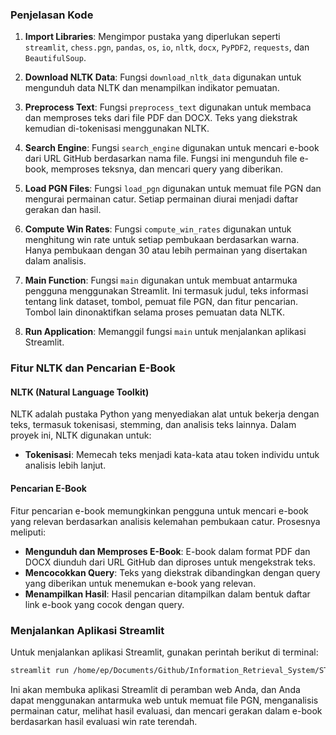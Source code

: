 ### Penjelasan Kode

1. **Import Libraries**:
   Mengimpor pustaka yang diperlukan seperti `streamlit`, `chess.pgn`, `pandas`, `os`, `io`, `nltk`, `docx`, `PyPDF2`, `requests`, dan `BeautifulSoup`.

2. **Download NLTK Data**:
   Fungsi `download_nltk_data` digunakan untuk mengunduh data NLTK dan menampilkan indikator pemuatan.

3. **Preprocess Text**:
   Fungsi `preprocess_text` digunakan untuk membaca dan memproses teks dari file PDF dan DOCX. Teks yang diekstrak kemudian di-tokenisasi menggunakan NLTK.

4. **Search Engine**:
   Fungsi `search_engine` digunakan untuk mencari e-book dari URL GitHub berdasarkan nama file. Fungsi ini mengunduh file e-book, memproses teksnya, dan mencari query yang diberikan.

5. **Load PGN Files**:
   Fungsi `load_pgn` digunakan untuk memuat file PGN dan mengurai permainan catur. Setiap permainan diurai menjadi daftar gerakan dan hasil.

6. **Compute Win Rates**:
   Fungsi `compute_win_rates` digunakan untuk menghitung win rate untuk setiap pembukaan berdasarkan warna. Hanya pembukaan dengan 30 atau lebih permainan yang disertakan dalam analisis.

7. **Main Function**:
   Fungsi `main` digunakan untuk membuat antarmuka pengguna menggunakan Streamlit. Ini termasuk judul, teks informasi tentang link dataset, tombol, pemuat file PGN, dan fitur pencarian. Tombol lain dinonaktifkan selama proses pemuatan data NLTK.

8. **Run Application**:
   Memanggil fungsi `main` untuk menjalankan aplikasi Streamlit.

### Fitur NLTK dan Pencarian E-Book

#### NLTK (Natural Language Toolkit)
NLTK adalah pustaka Python yang menyediakan alat untuk bekerja dengan teks, termasuk tokenisasi, stemming, dan analisis teks lainnya. Dalam proyek ini, NLTK digunakan untuk:
- **Tokenisasi**: Memecah teks menjadi kata-kata atau token individu untuk analisis lebih lanjut.

#### Pencarian E-Book
Fitur pencarian e-book memungkinkan pengguna untuk mencari e-book yang relevan berdasarkan analisis kelemahan pembukaan catur. Prosesnya meliputi:
- **Mengunduh dan Memproses E-Book**: E-book dalam format PDF dan DOCX diunduh dari URL GitHub dan diproses untuk mengekstrak teks.
- **Mencocokkan Query**: Teks yang diekstrak dibandingkan dengan query yang diberikan untuk menemukan e-book yang relevan.
- **Menampilkan Hasil**: Hasil pencarian ditampilkan dalam bentuk daftar link e-book yang cocok dengan query.

### Menjalankan Aplikasi Streamlit

Untuk menjalankan aplikasi Streamlit, gunakan perintah berikut di terminal:

```sh
streamlit run /home/ep/Documents/Github/Information_Retrieval_System/STKI-A11.2022.14632-UAS/Code/App_STKI.py
```

Ini akan membuka aplikasi Streamlit di peramban web Anda, dan Anda dapat menggunakan antarmuka web untuk memuat file PGN, menganalisis permainan catur, melihat hasil evaluasi, dan mencari gerakan dalam e-book berdasarkan hasil evaluasi win rate terendah.
```
